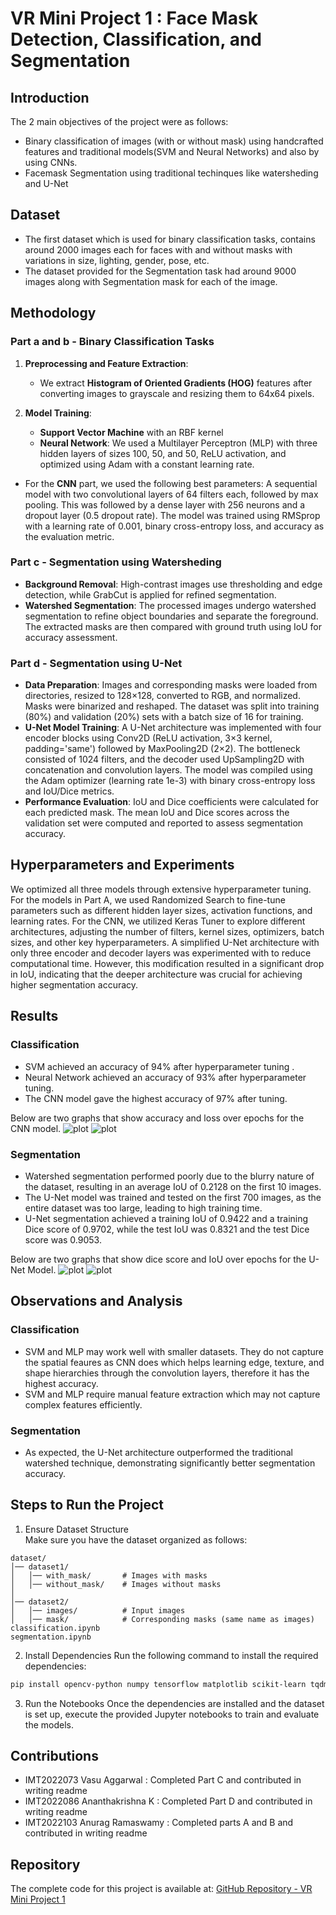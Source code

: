 # VR Mini Project 1 : Face Mask Detection, Classification, and Segmentation

## Introduction
The 2 main objectives of the project were as follows:
- Binary classification of images (with or without mask) using handcrafted features and traditional models(SVM and Neural Networks) and also by using CNNs.
- Facemask Segmentation using traditional techinques like watersheding and U-Net

## Dataset

- The first dataset which is used for binary classification tasks, contains around 2000 images each for faces with and without masks with variations in size, lighting, gender, pose, etc.
- The dataset provided for the Segmentation task had around 9000 images along with Segmentation mask for each of the image.  

## Methodology

### Part a and b - Binary Classification Tasks
1. **Preprocessing and Feature Extraction**:
   - We extract **Histogram of Oriented Gradients (HOG)** features after converting images to grayscale and resizing them to 64x64 pixels.

2. **Model Training**:
   - **Support Vector Machine** with an RBF kernel
   - **Neural Network**: We used a Multilayer Perceptron (MLP) with three hidden layers of sizes 100, 50, and 50, ReLU activation, and optimized using Adam with a constant learning rate.

- For the **CNN** part, we used the following best parameters: A sequential model with two convolutional layers of 64 filters each, followed by max pooling. This was followed by a dense layer with 256 neurons and a dropout layer (0.5 dropout rate). The model was trained using RMSprop with a learning rate of 0.001, binary cross-entropy loss, and accuracy as the evaluation metric.
### Part c - Segmentation using Watersheding
 - **Background Removal**: High-contrast images use thresholding and edge detection, while GrabCut is applied for refined segmentation.
- **Watershed Segmentation**: The processed images undergo watershed segmentation to refine object boundaries and separate the foreground. The extracted masks are then compared with ground truth using IoU for accuracy assessment.
### Part d - Segmentation using U-Net
- **Data Preparation**: Images and corresponding masks were loaded from directories, resized to 128×128, converted to RGB, and normalized. Masks were binarized and reshaped. The dataset was split into training (80%) and validation (20%) sets with a batch size of 16 for training.
- **U-Net Model Training**: A U-Net architecture was implemented with four encoder blocks using Conv2D (ReLU activation, 3×3 kernel, padding='same') followed by MaxPooling2D (2×2). The bottleneck consisted of 1024 filters, and the decoder used UpSampling2D with concatenation and convolution layers. The model was compiled using the Adam optimizer (learning rate 1e-3) with binary cross-entropy loss and IoU/Dice metrics.
- **Performance Evaluation**: IoU and Dice coefficients were calculated for each predicted mask. The mean IoU and Dice scores across the validation set were computed and reported to assess segmentation accuracy.

## Hyperparameters and Experiments

We optimized all three models through extensive hyperparameter tuning. For the models in Part A, we used Randomized Search to fine-tune parameters such as different hidden layer sizes, activation functions, and learning rates. For the CNN, we utilized Keras Tuner to explore different architectures, adjusting the number of filters, kernel sizes, optimizers, batch sizes, and other key hyperparameters.
A simplified U-Net architecture with only three encoder and decoder layers was experimented with to reduce computational time. However, this modification resulted in a significant drop in IoU, indicating that the deeper architecture was crucial for achieving higher segmentation accuracy. 

## Results

### Classification

- SVM achieved an accuracy of 94% after hyperparameter tuning .
- Neural Network achieved an accuracy of 93% after hyperparameter tuning.
- The CNN model gave the highest accuracy of 97% after tuning.

Below are two graphs that show accuracy and loss over epochs for the CNN model.
![plot](./images/classification_accuracy.png)
![plot](./images/classification_loss.png)

### Segmentation

- Watershed segmentation performed poorly due to the blurry nature of the dataset, resulting in an average IoU of 0.2128 on the first 10 images.
- The U-Net model was trained and tested on the first 700 images, as the entire dataset was too large, leading to high training time.  
- U-Net segmentation achieved a training IoU of 0.9422 and a training Dice score of 0.9702, while the test IoU was 0.8321 and the test Dice score was 0.9053.

Below are two graphs that show dice score and IoU over epochs for the U-Net Model.
![plot](./images/dice.png)
![plot](./images/iou.png)


## Observations and Analysis

###  Classification
- SVM and MLP may work well with smaller datasets. They do not capture the spatial feaures as CNN does which helps learning edge, texture, and shape hierarchies through the convolution layers, therefore it has the highest accuracy.
- SVM and MLP require manual feature extraction which may not capture complex features efficiently.
### Segmentation
- As expected, the U-Net architecture outperformed the traditional watershed technique, demonstrating significantly better segmentation accuracy.

## Steps to Run the Project

1. Ensure Dataset Structure  
Make sure you have the dataset organized as follows:  
```
dataset/
│── dataset1/
│   │── with_mask/       # Images with masks
│   │── without_mask/    # Images without masks
│
│── dataset2/
│   │── images/          # Input images
│   │── mask/            # Corresponding masks (same name as images)
classification.ipynb
segmentation.ipynb
```

2. Install Dependencies 
Run the following command to install the required dependencies:  
```bash
pip install opencv-python numpy tensorflow matplotlib scikit-learn tqdm scipy scikit-image keras keras-tuner
```

3. Run the Notebooks
Once the dependencies are installed and the dataset is set up, execute the provided Jupyter notebooks to train and evaluate the models.

## Contributions
- IMT2022073 Vasu Aggarwal : Completed Part C and contributed in writing readme
- IMT2022086 Ananthakrishna K : Completed Part D and contributed in writing readme
- IMT2022103 Anurag Ramaswamy : Completed parts A and B and contributed in writing readme

## Repository
The complete code for this project is available at:  [GitHub Repository - VR Mini Project 1](https://github.com/vr-assignments/VR_MiniProject1_IMT2022_073_086_103)
